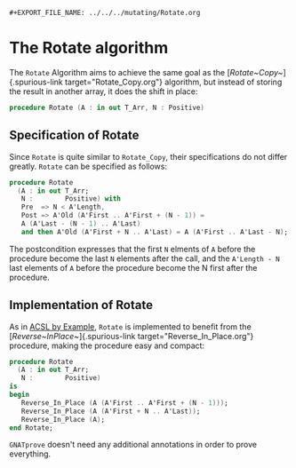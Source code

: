 ```{=org}
#+EXPORT_FILE_NAME: ../../../mutating/Rotate.org
```
# The Rotate algorithm

The `Rotate` Algorithm aims to achieve the same goal as the
[*Rotate~Copy~*]{.spurious-link target="Rotate_Copy.org"} algorithm, but
instead of storing the result in another array, it does the shift in
place:

``` ada
procedure Rotate (A : in out T_Arr, N : Positive)
```

## Specification of Rotate

Since `Rotate` is quite similar to `Rotate_Copy`, their specifications
do not differ greatly. `Rotate` can be specified as follows:

``` ada
procedure Rotate
  (A : in out T_Arr;
   N :        Positive) with
   Pre  => N < A'Length,
   Post => A'Old (A'First .. A'First + (N - 1)) =
   A (A'Last - (N - 1) .. A'Last)
   and then A'Old (A'First + N .. A'Last) = A (A'First .. A'Last - N);
```

The postcondition expresses that the first `N` elments of `A` before the
procedure become the last `N` elements after the call, and the
`A'Length - N` last elements of `A` before the procedure become the N
first after the procedure.

## Implementation of Rotate

As in [ACSL by
Example](https://github.com/fraunhoferfokus/acsl-by-example), `Rotate`
is implemented to benefit from the [*Reverse~InPlace~*]{.spurious-link
target="Reverse_In_Place.org"} procedure, making the procedure easy and
compact:

``` ada
procedure Rotate
  (A : in out T_Arr;
   N :        Positive)
is
begin
   Reverse_In_Place (A (A'First .. A'First + (N - 1)));
   Reverse_In_Place (A (A'First + N .. A'Last));
   Reverse_In_Place (A);
end Rotate;
```

`GNATprove` doesn\'t need any additional annotations in order to prove
everything.
